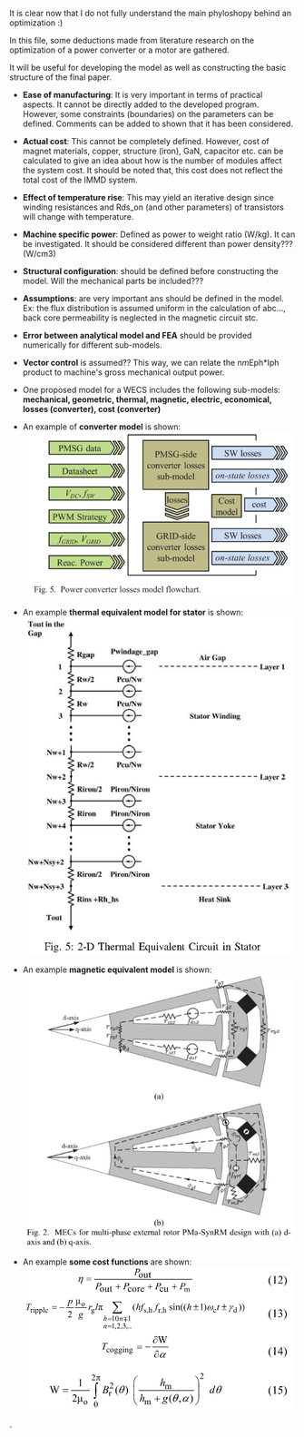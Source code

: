 It is clear now that I do not fully understand the main phyloshopy behind an optimization :)

In this file, some deductions made from literature research on the optimization of a power converter or a motor are gathered.

It will be useful for developing the model as well as
constructing the basic structure of the final paper.

* **Ease of manufacturing**: It is very important in terms of practical aspects. It cannot be directly added to the developed program. However, some constraints (boundaries) on the parameters can be defined. Comments can be added to shown that it has been considered.
* **Actual cost**: This cannot be completely defined. However, cost of magnet materials, copper, structure (iron), GaN, capacitor etc. can be calculated to give an idea about how is the number of modules affect the system cost. It should be noted that, this cost does not reflect the total cost of the IMMD system.
* **Effect of temperature rise**: This may yield an iterative design since winding resistances and Rds_on (and other parameters) of transistors will change with temperature.
* **Machine specific power**: Defined as power to weight ratio (W/kg). It can be investigated. It should be considered different than power density??? (W/cm3)
* **Structural configuration**: should be defined before constructing the model. Will the mechanical parts be included???
* **Assumptions**: are very important ans should be defined in the model. Ex: the flux distribution is assumed uniform in the calculation of abc..., back core permeability is neglected in the magnetic circuit stc.
* **Error between analytical model and FEA** should be provided numerically for different sub-models.
* **Vector control** is assumed?? This way, we can relate the n*m*Eph*Iph product to machine's gross mechanical output power.
* One proposed model for a WECS includes the following sub-models: **mechanical, geometric, thermal, magnetic, electric, economical, losses (converter), cost (converter)**

* An example of **converter model** is shown: ![](./conv_submodel.png)
* An example **thermal equivalent model for stator** is shown: ![](./thermal_eqv_motor_ex.png)
* An example **magnetic equivalent model** is shown: ![](./magnetic_eqv_circuit_ex.png)
* An example **some cost functions** are shown: ![](./cost_fnc.png)

.
